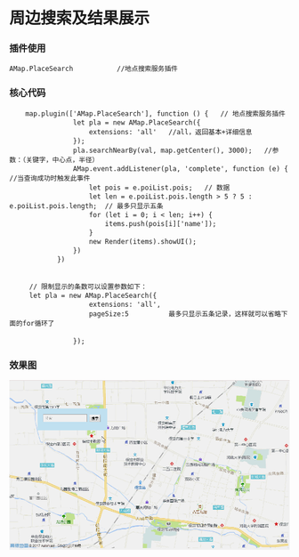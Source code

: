 
# 周边搜索及结果展示
### 插件使用
```
AMap.PlaceSearch           //地点搜索服务插件
```
### 核心代码
```
    map.plugin(['AMap.PlaceSearch'], function () {   // 地点搜索服务插件
                let pla = new AMap.PlaceSearch({
                    extensions: 'all'   //all，返回基本+详细信息
                });
                pla.searchNearBy(val, map.getCenter(), 3000);   //参数：（关键字，中心点，半径）
                AMap.event.addListener(pla, 'complete', function (e) {  //当查询成功时触发此事件
                    let pois = e.poiList.pois;   // 数据
                    let len = e.poiList.pois.length > 5 ? 5 : e.poiList.pois.length;  // 最多只显示五条
                    for (let i = 0; i < len; i++) {
                        items.push(pois[i]['name']);
                    }
                    new Render(items).showUI();
                })
            })
            
            
     // 限制显示的条数可以设置参数如下：
     let pla = new AMap.PlaceSearch({
                    extensions: 'all',
                    pageSize:5          最多只显示五条记录，这样就可以省略下面的for循环了
                
                });
```
### 效果图
![Image text](https://raw.githubusercontent.com/zhao-bi-han/AMAP/master/%E5%91%A8%E8%BE%B9%E6%90%9C%E7%B4%A2%E5%8F%8A%E7%BB%93%E6%9E%9C%E5%B1%95%E7%A4%BA/%E6%95%88%E6%9E%9C%E5%9B%BE.GIF)
